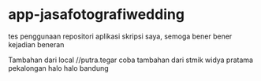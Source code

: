 # app-jasafotografiwedding
tes penggunaan repositori aplikasi skripsi saya, semoga bener bener kejadian beneran

Tambahan dari local //putra.tegar
coba tambahan dari stmik widya pratama pekalongan
halo halo bandung